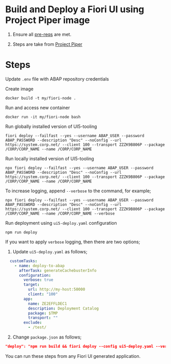 # Build and Deploy a Fiori UI using Project Piper image

1. Ensure all [pre-reqs](https://ga.support.sap.com/dtp/viewer/index.html#/tree/3046/actions/45995:45996:50742:46000) are met.

2. Steps are take from [Project Piper](https://www.project-piper.io/steps/transportRequestUploadCTS)

# Steps

Update `.env` file with ABAP repository credentials

Create image
```
docker build -t my/fiori-node .
```

Run and access new container
```
docker run -it my/fiori-node bash
```

Run globally installed version of UI5-tooling
```
fiori deploy --failfast --yes --username ABAP_USER --password ABAP_PASSWORD --description "Desc" --noConfig --url https://system.corp.net/ --client 100 --transport ZZZK9B806P --package /CORP/CORP_NAME --name /CORP/CORP_NAME
```
 
Run locally installed version of UI5-tooling
```
npx fiori deploy --failfast --yes --username ABAP_USER --password ABAP_PASSWORD --description "Desc" --noConfig --url https://system.corp.net/ --client 100 --transport ZZZK9B806P --package /CORP/CORP_NAME --name /CORP/CORP_NAME
```

To increase logging, append `--verbose` to the command, for example;
```
npx fiori deploy --failfast --yes --username ABAP_USER --password ABAP_PASSWORD --description "Desc" --noConfig --url https://system.corp.net/ --client 100 --transport ZZZK9B806P --package /CORP/CORP_NAME --name /CORP/CORP_NAME --verbose
```

Run deployment using `ui5-deploy.yaml` configuration
```
npm run deploy
```

If you want to apply `verbose` logging, then there are two options;

1. Update `ui5-deploy.yaml` as follows;

```YAML
  customTasks:
    - name: deploy-to-abap
      afterTask: generateCachebusterInfo
      configuration:
      	verbose: true
        target:
          url: http://my-host:50000
          client: "100"
        app:
          name: ZE2EFFLDEC1
          description: Deployment Catalog
          package: $TMP
          transport: ""
        exclude:
          - /test/
```          

2. Change `package.json` as follows;

```JSON
"deploy": "npm run build && fiori deploy --config ui5-deploy.yaml --verbose && rimraf archive.zip",

```

You can run these steps from any Fiori UI generated application.